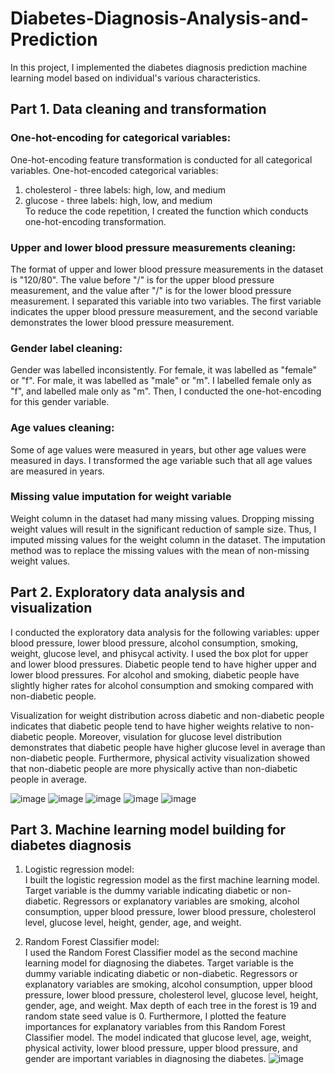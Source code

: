 # Diabetes-Diagnosis-Analysis-and-Prediction

In this project, I implemented the diabetes diagnosis prediction machine learning model based on individual's various characteristics. 

## Part 1. Data cleaning and transformation

<!---
### Variables:
1. id - identification number for the individual
2. cholesterol - cholesterol level
3. gluc - glucose level
4. smoke - dummy variable for smoking or not
5. alco - dummy variable for alcohol drinking or not
6. active - dummy variable for actively doing physical activities or not
7. pressure - upper and lower blood pressure measures
8. age - age of individual
9. height - height of individual
10. weight- weight of individual
11. gender - gender of individual
12. diabetes - dummy variable for whether an individual has diabetes or not
--->

### One-hot-encoding for categorical variables:
One-hot-encoding feature transformation is conducted for all categorical variables. 
One-hot-encoded categorical variables:
1. cholesterol - three labels: high, low, and medium
2. glucose - three labels: high, low, and medium \
To reduce the code repetition, I created the function which conducts one-hot-encoding transformation. 

### Upper and lower blood pressure measurements cleaning:
The format of upper and lower blood pressure measurements in the dataset is "120/80". The value before "/" is for the upper blood pressure measurement, and the value after "/" is for the lower blood pressure measurement. I separated this variable into two variables. The first variable indicates the upper blood pressure measurement, and the second variable demonstrates the lower blood pressure measurement. 

### Gender label cleaning:
Gender was labelled inconsistently. For female, it was labelled as "female" or "f". For male, it was labelled as "male" or "m". I labelled female only as "f", and labelled male only as "m". Then, I conducted the one-hot-encoding for this gender variable. 

### Age values cleaning:
Some of age values were measured in years, but other age values were measured in days. I transformed the age variable such that all age values are measured in years. 

### Missing value imputation for weight variable
Weight column in the dataset had many missing values. Dropping missing weight values will result in the significant reduction of sample size. Thus, I imputed missing values for the weight column in the dataset. The imputation method was to replace the missing values with the mean of non-missing weight values. 

## Part 2. Exploratory data analysis and visualization

I conducted the exploratory data analysis for the following variables: upper blood pressure, lower blood pressure, alcohol consumption, smoking, weight, glucose level, and phisycal activity. I used the box plot for upper and lower blood pressures. Diabetic people tend to have higher upper and lower blood pressures. For alcohol and smoking, diabetic people have slightly higher rates for alcohol consumption and smoking compared with non-diabetic people. 

Visualization for weight distribution across diabetic and non-diabetic people indicates that diabetic people tend to have higher weights  relative to non-diabetic people. Moreover, visulation for glucose level distribution demonstrates that diabetic people have higher glucose level in average than non-diabetic people. Furthermore, physical activity visualization showed that non-diabetic people are more physically active than non-diabetic people in average. 

![image](https://user-images.githubusercontent.com/113545468/216438629-e33683f5-48f0-4e9b-8bbe-ba59379bf317.png)
![image](https://user-images.githubusercontent.com/113545468/216438659-96bcee88-6374-4d70-b369-176bc774d8bc.png)
![image](https://user-images.githubusercontent.com/113545468/216438681-c8f09d3f-0ca4-4e01-9b49-70349651e366.png)
![image](https://user-images.githubusercontent.com/113545468/216438709-4461cf80-9d52-4bbd-9768-ec8dc7246ae6.png)
![image](https://user-images.githubusercontent.com/113545468/216438988-5a38d89a-f044-48e4-a127-a49435c9b212.png)


## Part 3. Machine learning model building for diabetes diagnosis

1. Logistic regression model: \
I built the logistic regression model as the first machine learning model. Target variable is the dummy variable indicating diabetic or non-diabetic. Regressors or explanatory variables are smoking, alcohol consumption, upper blood pressure, lower blood pressure, cholesterol level, glucose level, height, gender, age, and weight. 

2. Random Forest Classifier model: \
I used the Random Forest Classifier model as the second machine learning model for diagnosing the diabetes. Target variable is the dummy variable indicating diabetic or non-diabetic. Regressors or explanatory variables are smoking, alcohol consumption, upper blood pressure, lower blood pressure, cholesterol level, glucose level, height, gender, age, and weight. Max depth of each tree in the forest is 19 and random state seed value is 0. Furthermore, I plotted the feature importances for explanatory variables from this Random Forest Classifier model. The model indicated that glucose level, age, weight, physical activity, lower blood pressure, upper blood pressure, and gender are important variables in diagnosing the diabetes. 
![image](https://user-images.githubusercontent.com/113545468/216438755-e23adc4d-7a9c-47b8-be43-6f7e39e25259.png)

